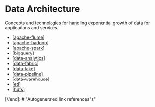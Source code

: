 # Data Architecture

Concepts and technologies for handling exponential growth of data for applications and services.

- [[apache-flume]]
- [[apache-hadoop]]
- [[apache-spark]]
- [[bigquery]]
- [[data-analytics]]
- [[data-fabric]]
- [[data-lake]]
- [[data-pipeline]]
- [[data-warehouse]]
- [[etl]]
- [[hdfs]]

[//begin]: # "Autogenerated link references for markdown compatibility"
[apache-flume]: data-architecture/apache-flume "Apache Flume"
[apache-hadoop]: data-architecture/apache-hadoop "Apache Hadoop"
[apache-spark]: data-architecture/apache-spark "Apache Spark"
[bigquery]: data-architecture/bigquery "Google BigQuery"
[data-analytics]: data-architecture/data-analytics "Data Analytics"
[data-fabric]: data-architecture/data-fabric "Data Fabric"
[data-lake]: data-architecture/data-lake "Data Lake"
[data-pipeline]: data-architecture/data-pipeline "Data Pipeline"
[data-warehouse]: data-architecture/data-warehouse "Data Warehouse"
[etl]: data-architecture/etl "Extract, transform, load"
[hdfs]: data-architecture/hdfs "Hadoop Distributed File System (HDFS)"

[//end]: # "Autogenerated link references"s"
